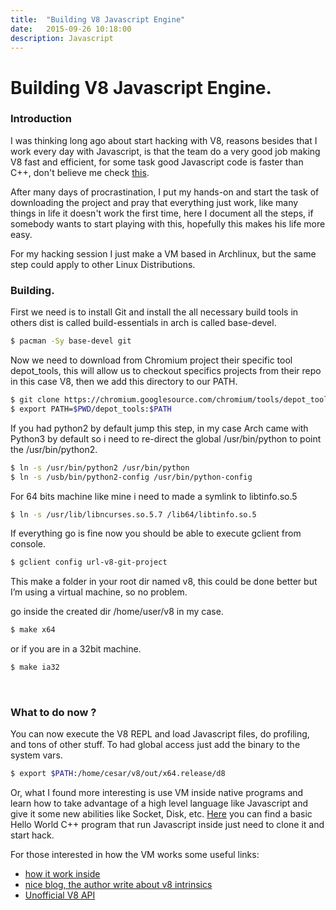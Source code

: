```yaml
---
title:  "Building V8 Javascript Engine"
date:   2015-09-26 10:18:00
description: Javascript
---
```


# Building V8 Javascript Engine.


### Introduction

I was thinking long ago about start hacking with V8, reasons besides that I work every day with Javascript, is that the team do a very good job making V8 fast and efficient, for some task good Javascript code is faster than C++, don't believe me check [this].

After many days of procrastination, I put my hands-on and start the task of downloading the project and pray that everything just work, like many things in life it doesn't work the first time, here I document all the steps, if somebody wants to start playing with this, hopefully this makes his life more easy.  

For my hacking session I just make a VM based in Archlinux, but the same step could apply to other Linux Distributions.   

### Building.


First we need is to install Git and install the all necessary build tools in others dist is called build-essentials in arch is called base-devel.

```sh
$ pacman -Sy base-devel git
```

Now we need to download from Chromium project their specific tool depot_tools, this will allow us to checkout specifics projects from their repo in this case V8, then we add this directory to our PATH.

```sh
$ git clone https://chromium.googlesource.com/chromium/tools/depot_tools.git
$ export PATH=$PWD/depot_tools:$PATH
```

If you had python2 by default jump this step, in my case Arch came with Python3 by default so i need to re-direct the global /usr/bin/python to point the /usr/bin/python2.

```sh
$ ln -s /usr/bin/python2 /usr/bin/python
$ ln -s /usb/bin/python2-config /usr/bin/python-config
```

For 64 bits machine like mine i need to made a symlink to libtinfo.so.5

```sh
$ ln -s /usr/lib/libncurses.so.5.7 /lib64/libtinfo.so.5
```

If everything go is fine now you should be able to execute gclient from console.

```sh
$ gclient config url-v8-git-project
```

This make a folder in your root dir named v8, this could be done better but I’m using a virtual machine, so no problem.

go inside the created dir /home/user/v8 in my case.

```sh
$ make x64
```

or if you are in a 32bit machine.


```sh
$ make ia32
```

<br>

### What to do now ?

You can now execute the V8 REPL and load Javascript files, do profiling, and tons of other stuff. To had global access just add the binary to the system vars.

```sh
$ export $PATH:/home/cesar/v8/out/x64.release/d8
```

Or, what I found more interesting is use VM inside native programs and learn how to take advantage of a high level language like Javascript and give it some new abilities like Socket, Disk, etc. [Here] you can find a basic Hello World C++ program that run Javascript inside just need to clone it and start hack.


For those interested in how the VM works some useful links: 

- [how it work inside] 
- [nice blog, the author write about v8 intrinsics] 
- [Unofficial V8 API]



[how it work inside]: <https://docs.google.com/document/d/1hOaE7vbwdLLXWj3C8hTnnkpE0qSa2P--dtDvwXXEeD0/pub>
[nice blog, the author write about v8 intrinsics]: <http://wingolog.org/tags/v8>
[Unofficial V8 API]: <http://v8.paulfryzel.com/docs/master/>
[Here]: <https://github.com/cesarvr/v8-hacking>
[this]: <https://www.youtube.com/watch?v=UJPdhx5zTaw>
